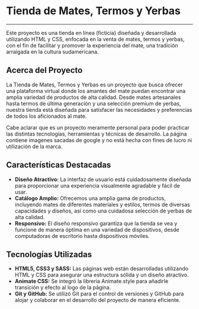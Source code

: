 # Tienda de Mates, Termos y Yerbas
***
Este proyecto es una tienda en línea (ficticia) diseñada y desarrollada utilizando HTML y CSS, enfocada en la venta de mates, termos y yerbas, con el fin de facilitar y promover la experiencia del mate, una tradición arraigada en la cultura sudamericana. 

## Acerca del Proyecto
La Tienda de Mates, Termos y Yerbas es un proyecto que busca ofrecer una plataforma virtual donde los amantes del mate puedan encontrar una amplia variedad de productos de alta calidad. Desde mates artesanales hasta termos de última generación y una selección premium de yerbas, nuestra tienda está diseñada para satisfacer las necesidades y preferencias de todos los aficionados al mate.

Cabe aclarar que es un proyecto meramente personal para poder practicar las distintas tecnologías, herramientas y técnicas de desarrollo. La página contiene imagenes sacadas de google y no está hecha con fines de lucro ni utilización de la marca.

## Características Destacadas
* **Diseño Atractivo:** La interfaz de usuario está cuidadosamente diseñada para proporcionar una experiencia visualmente agradable y fácil de usar.
* **Catálogo Amplio:** Ofrecemos una amplia gama de productos, incluyendo mates de diferentes materiales y estilos, termos de diversas capacidades y diseños, así como una cuidadosa selección de yerbas de alta calidad.
* **Responsivo:** El diseño responsivo garantiza que la tienda se vea y funcione de manera óptima en una variedad de dispositivos, desde computadoras de escritorio hasta dispositivos móviles.

## Tecnologías Utilizadas
* **HTML5, CSS3 y SASS:** Las páginas web están desarrolladas utilizando HTML y CSS para asegurar una estructura sólida y un diseño atractivo.
* **Animate CSS:** Se integró la libreria Animate.style para añadirle transición y efecto al logo de la página.
* **Git y GitHub:** Se utilizó Git para el control de versiones y GitHub para alojar y colaborar en el desarrollo del proyecto de manera eficiente.
